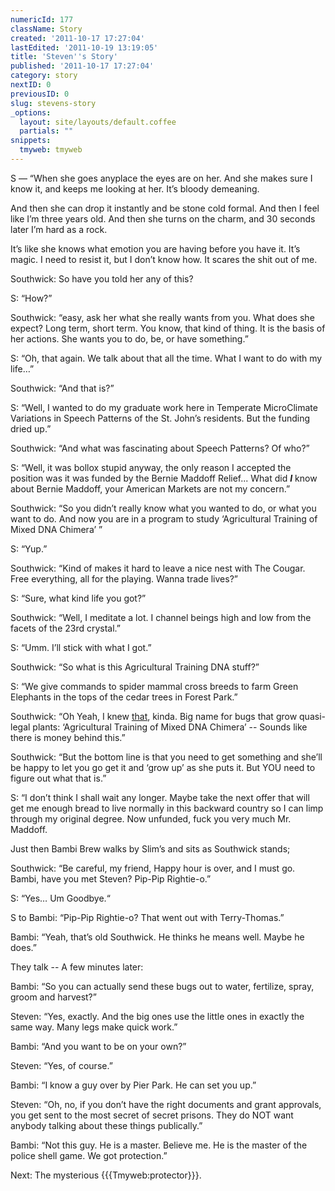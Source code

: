 ```yaml
---
numericId: 177
className: Story
created: '2011-10-17 17:27:04'
lastEdited: '2011-10-19 13:19:05'
title: 'Steven''s Story'
published: '2011-10-17 17:27:04'
category: story
nextID: 0
previousID: 0
slug: stevens-story
_options:
  layout: site/layouts/default.coffee
  partials: ""
snippets:
  tmyweb: tmyweb
---
```

S — “When she goes anyplace the eyes are on her. And she makes sure I know it, and keeps me looking at her. It’s bloody demeaning.

And then she can drop it instantly and be stone cold formal. And then I feel like I’m three years old. And then she turns on the charm, and 30 seconds later I’m hard as a rock.

It’s like she knows what emotion you are having before you have it. It’s magic. I need to resist it, but I don’t know how. It scares the shit out of me.

Southwick: So have you told her any of this?

S: “How?”

Southwick: “easy, ask her what she really wants from you. What does she expect? Long term, short term. You know, that kind of thing. It is the basis of her actions. She wants you to do, be, or have something.”

S: “Oh, that again. We talk about that all the time. What I want to do with my life…”

Southwick: “And that is?”

S: “Well, I wanted to do my graduate work here in Temperate MicroClimate Variations in Speech Patterns of the St. John’s residents. But the funding dried up.”

Southwick: “And what was fascinating about Speech Patterns? Of who?”

S: “Well, it was bollox stupid anyway, the only reason I accepted the position was it was funded by the Bernie Maddoff Relief... What did **_I_** know about Bernie Maddoff, your American Markets are not my concern.”

Southwick: “So you didn’t really know what you wanted to do, or what you want to do. And now you are in a program to study ‘Agricultural Training of Mixed DNA Chimera’ ”

S: “Yup.”

Southwick: “Kind of makes it hard to leave a nice nest with The Cougar. Free everything, all for the playing. Wanna trade lives?”

S: “Sure, what kind life you got?”

Southwick: “Well, I meditate a lot. I channel beings high and low from the facets of the 23rd crystal.”

S: “Umm. I’ll stick with what I got.”

Southwick: “So what is this Agricultural Training DNA stuff?”

S: “We give commands to spider mammal cross breeds to farm Green Elephants in the tops of the cedar trees in Forest Park.”

Southwick: “Oh Yeah, I knew [that][0], kinda. Big name for bugs that grow quasi-legal plants: ‘Agricultural Training of Mixed DNA Chimera’ -- Sounds like there is money behind this.”

Southwick: “But the bottom line is that you need to get something and she’ll be happy to let you go get it and ‘grow up’ as she puts it. But YOU need to figure out what that is.”

S: “I don’t think I shall wait any longer. Maybe take the next offer that will get me enough bread to live normally in this backward country so I can limp through my original degree. Now unfunded, fuck you very much Mr. Maddoff.

Just then Bambi Brew walks by Slim’s and sits as Southwick stands;

Southwick: “Be careful, my friend, Happy hour is over, and I must go. Bambi, have you met Steven? Pip-Pip Rightie-o.”

S: “Yes… Um Goodbye.“

S to Bambi: “Pip-Pip Rightie-o? That went out with Terry-Thomas.”

Bambi: “Yeah, that’s old Southwick. He thinks he means well. Maybe he does.”

They talk -- A few minutes later:

Bambi: “So you can actually send these bugs out to water, fertilize, spray, groom and harvest?”

Steven: “Yes, exactly. And the big ones use the little ones in exactly the same way. Many legs make quick work.”

Bambi: “And you want to be on your own?”

Steven: “Yes, of course.”

Bambi: “I know a guy over by Pier Park. He can set you up.”

Steven: “Oh, no, if you don’t have the right documents and grant approvals, you get sent to the most secret of secret prisons. They do NOT want anybody talking about these things publically.”

Bambi: “Not this guy. He is a master. Believe me. He is the master of the police shell game. We got protection.”

Next: The mysterious {{{Tmyweb:protector}}}.

[0]: http://stjohnsjim.com/home/show/124/Herding%20Elephants%20with%20Spider%20Cowboys